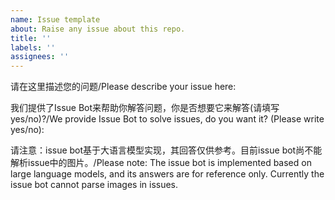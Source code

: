 ```yaml
---
name: Issue template
about: Raise any issue about this repo.
title: ''
labels: ''
assignees: ''
---
```

请在这里描述您的问题/Please describe your issue here:


我们提供了Issue Bot来帮助你解答问题，你是否想要它来解答(请填写yes/no)?/We provide Issue Bot to solve issues, do you want it? (Please write yes/no):

请注意：issue bot基于大语言模型实现，其回答仅供参考。目前issue bot尚不能解析issue中的图片。/Please note: The issue bot is implemented based on large language models, and its answers are for reference only. Currently the issue bot cannot parse images in issues.
